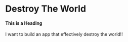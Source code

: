 # Destroy The World

#### This is a Heading

I want to build an app that effectively destroy the world!!
